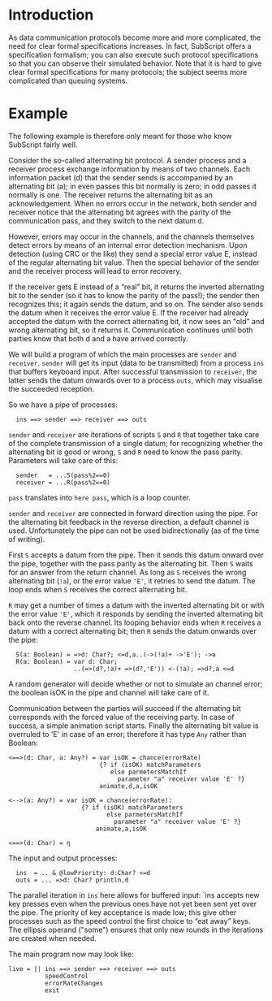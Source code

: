 # Introduction #

As data communication protocols become more and more complicated, the need for clear formal specifications increases. In fact, SubScript offers a specification formalism; you can also execute such protocol specifications so that you can observe their simulated behavior. Note that it is hard to give clear formal specifications for many protocols; the subject seems more complicated than queuing systems.

# Example #

The following example is therefore only meant for those who know SubScript fairly well.

Consider the so-called alternating bit protocol. A sender process and a receiver process exchange information by means of two channels. Each information packet (d) that the sender sends is accompanied by an alternating bit (a); in even passes this bit normally is zero; in odd passes it normally is one. The receiver returns the alternating bit as an acknowledgement. When no errors occur in the network, both sender and receiver notice that the alternating bit agrees with the parity of the communication pass, and they switch to the next datum d.

However, errors may occur in the channels, and the channels themselves detect errors by means of an internal error detection mechanism. Upon detection (using CRC or the like) they send a special error value E, instead of the regular alternating bit value. Then the special behavior of the sender and the receiver process will lead to error recovery.

If the receiver gets E instead of a “real” bit, it returns the inverted alternating bit to the sender (so it has to know the parity of the pass!); the sender then recognizes this; it again sends the datum, and so on. The sender also sends the datum when it receives the error value E. If the receiver had already accepted the datum with the correct alternating bit, it now sees an "old" and wrong alternating bit, so it returns it. Communication continues until both parties know that both d and a have arrived correctly.

We will build a program of which the main processes are `sender` and `receiver`. `sender` will get its input (data to be transmitted) from a process `ins` that buffers keyboard input. After successful transmission to `receiver`, the latter sends the datum onwards over to a process `outs`, which may visualise the succeeded reception.

So we have a pipe of processes:
```
  ins ==> sender ==> receiver ==> outs
```


`sender` and `receiver` are iterations of scripts `S` and `R` that together take care of the complete transmission of a single datum; for recognizing whether the alternating bit is good or wrong, `S` and `R` need to know the pass parity. Parameters will take care of this:
```
  sender   = ...S(pass%2==0)
  receiver = ...R(pass%2==0)
```
`pass` translates into `here pass`, which is a loop counter.

`sender` and `receiver` are connected in forward direction using the pipe. For the alternating bit feedback in the reverse direction, a default channel is used. Unfortunately the pipe can not be used bidirectionally (as of the time of writing).

First `S` accepts a datum from the pipe. Then it sends this datum onward over the pipe, together with the pass parity as the alternating bit. Then `S` waits for an answer from the return channel. As long as `S` receives the wrong alternating bit (`!a`), or the error value `'E'`, it retries to send the datum. The loop ends when `S` receives the correct alternating bit.

`R` may get a number of times a datum with the inverted alternating bit or with the error value `'E'`, which it responds by sending the inverted alternating bit back onto the reverse channel. Its looping behavior ends when `R` receives a datum with a correct alternating bit; then `R` sends the datum onwards over the pipe:

```
  S(a: Boolean) = =>d: Char?; <=d,a..(->(!a)+ ->'E'); ->a
  R(a: Boolean) = var d: Char;
                  ..(=>(d?,!a)+ =>(d?,'E')) <-(!a); =>d?,a <=d
```

A random generator will decide whether or not to simulate an channel error; the boolean isOK in the pipe and channel will take care of it.

Communication between the parties will succeed if the alternating bit corresponds with the forced value of the receiving party. In case of success, a simple animation script starts. Finally the alternating bit value is overruled to 'E' in case of an error; therefore it has type `Any` rather than Boolean:
```
<==>(d: Char, a: Any?) = var isOK = chance(errorRate)
                         {? if (isOK) matchParameters
                            else parmetersMatchIf 
                              parameter "a" receiver value 'E' ?} 
                         animate,d,a,isOK

<-->(a: Any?) = var isOK = chance(errorRate):
                    {? if (isOK) matchParameters
                           else parmetersMatchIf 
                             parameter "a" receiver value 'E' ?} 
                        animate,a,isOK

<==>(d: Char) = η
```
The input and output processes:
```
  ins  = .. & @lowPriority: d:Char? <=d
  outs = ... =>d: Char? println,d
```
The parallel iteration in `ins` here allows for buffered input: `ins accepts new key presses even when the previous ones have not yet been sent yet over the pipe. The priority of key acceptance is made low; this give other processes such as the speed control the first choice to “eat away” keys. The ellipsis operand ("some") ensures that only new rounds in the iterations are created when needed.

The main program now may look like:
```
live = || ins ==> sender ==> receiver ==> outs
          speedControl
          errorRateChanges
          exit
```
